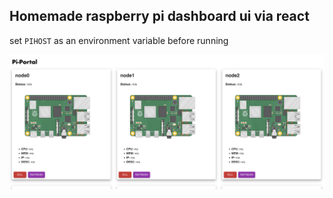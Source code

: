 ## Homemade raspberry pi dashboard ui via react
set `PIHOST` as an environment variable before running

![Alt text](pi-portal-screenshot.png?raw=true "Screenshot")
